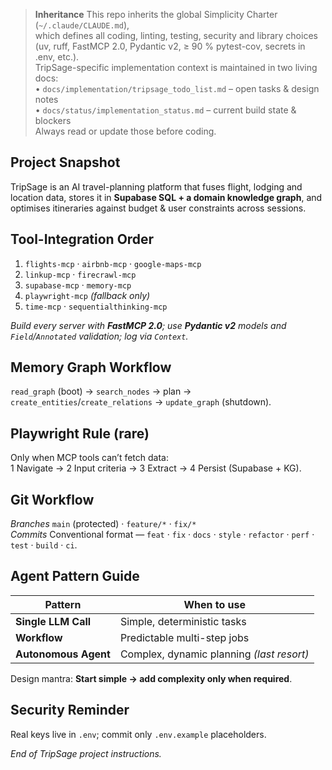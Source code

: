 > **Inheritance**
> This repo inherits the global Simplicity Charter (`~/.claude/CLAUDE.md`),  
> which defines all coding, linting, testing, security and library choices  
> (uv, ruff, FastMCP 2.0, Pydantic v2, ≥ 90 % pytest-cov, secrets in .env, etc.).  
> TripSage-specific implementation context is maintained in two living docs:  
> • `docs/implementation/tripsage_todo_list.md` – open tasks & design notes  
> • `docs/status/implementation_status.md` – current build state & blockers  
> Always read or update those before coding.

## Project Snapshot

TripSage is an AI travel-planning platform that fuses flight, lodging and location data,
stores it in **Supabase SQL + a domain knowledge graph**, and optimises itineraries
against budget & user constraints across sessions.

## Tool-Integration Order

1. `flights-mcp` · `airbnb-mcp` · `google-maps-mcp`
2. `linkup-mcp` · `firecrawl-mcp`
3. `supabase-mcp` · `memory-mcp`
4. `playwright-mcp` _(fallback only)_
5. `time-mcp` · `sequentialthinking-mcp`

_Build every server with **FastMCP 2.0**; use **Pydantic v2** models and
`Field`/`Annotated` validation; log via `Context`._

## Memory Graph Workflow

`read_graph` (boot) → `search_nodes` → plan → `create_entities`/`create_relations`
→ `update_graph` (shutdown).

## Playwright Rule (rare)

Only when MCP tools can’t fetch data:  
1 Navigate → 2 Input criteria → 3 Extract → 4 Persist (Supabase + KG).

## Git Workflow

_Branches_ `main` (protected) · `feature/*` · `fix/*`  
_Commits_ Conventional format — `feat` · `fix` · `docs` · `style` · `refactor`
· `perf` · `test` · `build` · `ci`.

## Agent Pattern Guide

| Pattern              | When to use                               |
| -------------------- | ----------------------------------------- |
| **Single LLM Call**  | Simple, deterministic tasks               |
| **Workflow**         | Predictable multi-step jobs               |
| **Autonomous Agent** | Complex, dynamic planning _(last resort)_ |

Design mantra: **Start simple → add complexity only when required**.

## Security Reminder

Real keys live in `.env`; commit only `.env.example` placeholders.

_End of TripSage project instructions._
